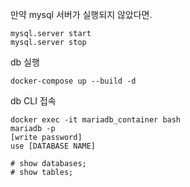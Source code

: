 만약 mysql 서버가 실행되지 않았다면.
```
mysql.server start
mysql.server stop
```

db 실행
```
docker-compose up --build -d
```
db CLI 접속
```
docker exec -it mariadb_container bash
mariadb -p
[write password]
use [DATABASE NAME]

# show databases;
# show tables;
```
